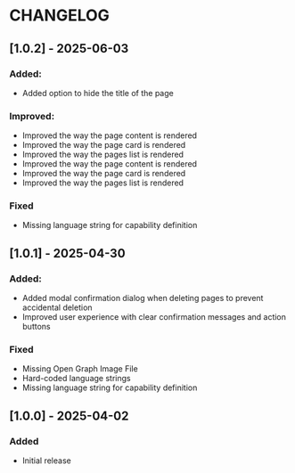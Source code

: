 # CHANGELOG

## [1.0.2] - 2025-06-03
### Added:
 - Added option to hide the title of the page

### Improved:
 - Improved the way the page content is rendered
 - Improved the way the page card is rendered
 - Improved the way the pages list is rendered
 - Improved the way the page content is rendered
 - Improved the way the page card is rendered
 - Improved the way the pages list is rendered
 
### Fixed
- Missing language string for capability definition

## [1.0.1] - 2025-04-30
### Added:
 - Added modal confirmation dialog when deleting pages to prevent accidental deletion
 - Improved user experience with clear confirmation messages and action buttons
 
### Fixed
- Missing Open Graph Image File
- Hard-coded language strings
- Missing language string for capability definition

## [1.0.0] - 2025-04-02
### Added
- Initial release